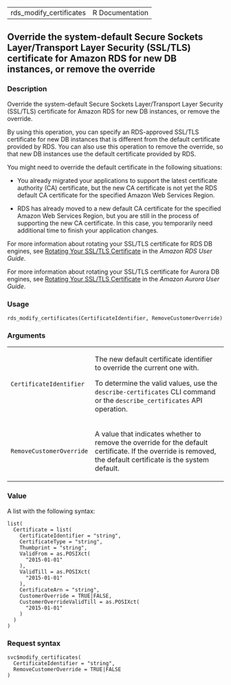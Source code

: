 <table style="width: 100%;">
<tbody>
<tr class="odd">
<td>rds_modify_certificates</td>
<td style="text-align: right;">R Documentation</td>
</tr>
</tbody>
</table>

## Override the system-default Secure Sockets Layer/Transport Layer Security (SSL/TLS) certificate for Amazon RDS for new DB instances, or remove the override

### Description

Override the system-default Secure Sockets Layer/Transport Layer
Security (SSL/TLS) certificate for Amazon RDS for new DB instances, or
remove the override.

By using this operation, you can specify an RDS-approved SSL/TLS
certificate for new DB instances that is different from the default
certificate provided by RDS. You can also use this operation to remove
the override, so that new DB instances use the default certificate
provided by RDS.

You might need to override the default certificate in the following
situations:

-   You already migrated your applications to support the latest
    certificate authority (CA) certificate, but the new CA certificate
    is not yet the RDS default CA certificate for the specified Amazon
    Web Services Region.

-   RDS has already moved to a new default CA certificate for the
    specified Amazon Web Services Region, but you are still in the
    process of supporting the new CA certificate. In this case, you
    temporarily need additional time to finish your application changes.

For more information about rotating your SSL/TLS certificate for RDS DB
engines, see [Rotating Your SSL/TLS
Certificate](https://docs.aws.amazon.com/AmazonRDS/latest/UserGuide/UsingWithRDS.SSL-certificate-rotation.html)
in the *Amazon RDS User Guide*.

For more information about rotating your SSL/TLS certificate for Aurora
DB engines, see [Rotating Your SSL/TLS
Certificate](https://docs.aws.amazon.com/AmazonRDS/latest/AuroraUserGuide/UsingWithRDS.SSL-certificate-rotation.html)
in the *Amazon Aurora User Guide*.

### Usage

    rds_modify_certificates(CertificateIdentifier, RemoveCustomerOverride)

### Arguments

<table>
<colgroup>
<col style="width: 35%" />
<col style="width: 65%" />
</colgroup>
<tbody>
<tr class="odd">
<td><code
id="rds_modify_certificates_:_CertificateIdentifier">CertificateIdentifier</code></td>
<td><p>The new default certificate identifier to override the current
one with.</p>
<p>To determine the valid values, use the
<code>describe-certificates</code> CLI command or the
<code>describe_certificates</code> API operation.</p></td>
</tr>
<tr class="even">
<td><code
id="rds_modify_certificates_:_RemoveCustomerOverride">RemoveCustomerOverride</code></td>
<td><p>A value that indicates whether to remove the override for the
default certificate. If the override is removed, the default certificate
is the system default.</p></td>
</tr>
</tbody>
</table>

### Value

A list with the following syntax:

    list(
      Certificate = list(
        CertificateIdentifier = "string",
        CertificateType = "string",
        Thumbprint = "string",
        ValidFrom = as.POSIXct(
          "2015-01-01"
        ),
        ValidTill = as.POSIXct(
          "2015-01-01"
        ),
        CertificateArn = "string",
        CustomerOverride = TRUE|FALSE,
        CustomerOverrideValidTill = as.POSIXct(
          "2015-01-01"
        )
      )
    )

### Request syntax

    svc$modify_certificates(
      CertificateIdentifier = "string",
      RemoveCustomerOverride = TRUE|FALSE
    )
